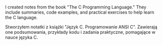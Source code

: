 I created notes from the book "The C Programming Language." They include summaries, code examples, and practical exercises to help learn the C language.

Stworzyłem notatki z książki "Język C. Programowanie ANSI C". Zawierają one podsumowania, przykłady kodu i zadania praktyczne, pomagające w nauce języka C.
